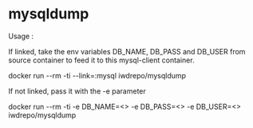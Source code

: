 # mysqldump

Usage :

If linked, take the env variables DB_NAME, DB_PASS and DB_USER from source container to feed it to this mysql-client container.

docker run --rm -ti --link=<your mysql container>:mysql iwdrepo/mysqldump

If not linked, pass it with the -e parameter

docker run --rm -ti -e DB_NAME=<> -e DB_PASS=<> -e DB_USER=<> iwdrepo/mysqldump
